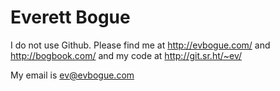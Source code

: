 # Everett Bogue

I do not use Github. Please find me at http://evbogue.com/ and http://bogbook.com/ and my code at http://git.sr.ht/~ev/

My email is ev@evbogue.com
